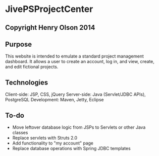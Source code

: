 # JivePSProjectCenter
## Copyright Henry Olson 2014


Purpose
------

This website is intended to emulate a standard project management dashboard. It allows a user to create an account, log in, and view, create, and edit fictional projects.

Technologies
------

Client-side: JSP, CSS, jQuery
Server-side: Java (Servlet/JDBC APIs), PostgreSQL
Development: Maven, Jetty, Eclipse

To-do
------

- Move leftover database logic from JSPs to Servlets or other Java classes
- Replace servlets with Struts 2.0
- Add functionality to "my account" page
- Replace database operations with Spring JDBC templates
